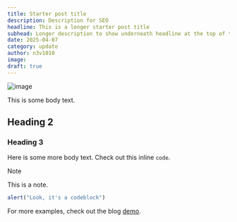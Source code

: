 ```yaml
---
title: Starter post title
description: Description for SEO
headline: This is a longer starter post title
subhead: Longer description to show underneath headline at the top of the post
date: 2025-04-07
category: update
author: n3v1010
image: 
draft: true
---
```


![image]()

This is some body text.

## Heading 2

### Heading 3

Here is some more body text. Check out this inline `code`.

> [!NOTE]
> This is a note.

```javascript
alert("Look, it's a codeblock")
```

For more examples, check out the blog [demo](/blog/demo).